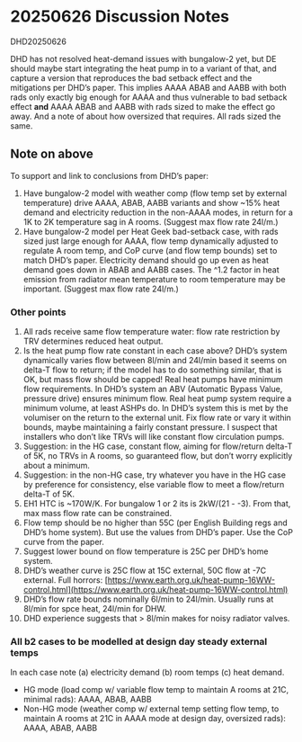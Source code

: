 # 20250626 Discussion Notes

DHD20250626

DHD has not resolved heat-demand issues with bungalow-2 yet, but DE should maybe start integrating the heat pump in to a variant of that, and capture a version that reproduces the bad setback effect and the mitigations per DHD’s paper.  This implies AAAA ABAB and AABB with both rads only exactly big enough for AAAA and thus vulnerable to bad setback effect **and** AAAA ABAB and AABB with rads sized to make the effect go away.  And a note of about how oversized that requires.  All rads sized the same.  

## Note on above

To support and link to conclusions from DHD’s paper:

1. Have bungalow-2 model with weather comp (flow temp set by external temperature) drive AAAA, ABAB, AABB variants and show \~15% heat demand and electricity reduction in the non-AAAA modes, in return for a 1K to 2K temperature sag in A rooms.  (Suggest max flow rate 24l/m.)  
2. Have bungalow-2 model per Heat Geek bad-setback case, with rads sized just large enough for AAAA, flow temp dynamically adjusted to regulate A room temp, and CoP curve (and flow temp bounds) set to match DHD’s paper.  Electricity demand should go up even as heat demand goes down in ABAB and AABB cases.  The ^1.2 factor in heat emission from radiator mean temperature to room temperature may be important.  (Suggest max flow rate 24l/m.)

### Other points

1. All rads receive same flow temperature water: flow rate restriction by TRV determines reduced heat output.  
2. Is the heat pump flow rate constant in each case above?  DHD’s system dynamically varies flow between 8l/min and 24l/min based it seems on delta-T flow to return; if the model has to do something similar, that is OK, but mass flow should be capped\!  Real heat pumps have minimum flow requirements.  In DHD’s system an ABV (Automatic Bypass Value, pressure drive) ensures minimum flow.  Real heat pump system require a minimum volume, at least ASHPs do.  In DHD’s system this is met by the volumiser on the return to the external unit.  Fix flow rate or vary it within bounds, maybe maintaining a fairly constant pressure.  I suspect that installers who don’t like TRVs will like constant flow circulation pumps.  
3. Suggestion: in the HG case, constant flow, aiming for flow/return delta-T of 5K, no TRVs in A rooms, so guaranteed flow, but don’t worry explicitly about a minimum.  
4. Suggestion: in the non-HG case, try whatever you have in the HG case by preference for consistency, else variable flow to meet a flow/return delta-T of 5K.  
5. EH1 HTC is \~170W/K.  For bungalow 1 or 2 its is 2kW/(21 \- \-3).  From that, max mass flow rate can be constrained.  
6. Flow temp should be no higher than 55C (per English Building regs and DHD’s home system).  But use the values from DHD’s paper.  Use the CoP curve from the paper.  
7. Suggest lower bound on flow temperature is 25C per DHD’s home system.  
8. DHD’s weather curve is 25C flow at 15C external, 50C flow at \-7C external.  Full horrors: [https://www.earth.org.uk/heat-pump-16WW-control.html](https://www.earth.org.uk/heat-pump-16WW-control.html)  
9. DHD’s flow rate bounds nominally 6l/min to 24l/min.  Usually runs at 8l/min for spce heat, 24l/min for DHW.  
10. DHD experience suggests that \> 8l/min makes for noisy radiator valves.

### All b2 cases to be modelled at design day steady external temps

In each case note (a) electricity demand (b) room temps (c) heat demand.

* HG mode (load comp w/ variable flow temp to maintain A rooms at 21C, minimal rads): AAAA, ABAB, AABB  
* Non-HG mode (weather comp w/ external temp setting flow temp, to maintain A rooms at 21C in AAAA mode at design day, oversized rads): AAAA, ABAB, AABB

